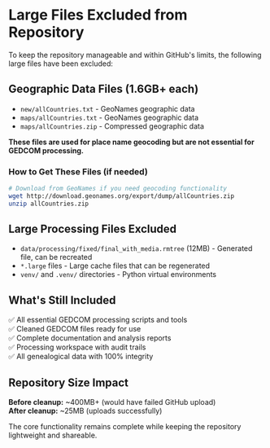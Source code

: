# Large Files Excluded from Repository

To keep the repository manageable and within GitHub's limits, the following large files have been excluded:

## Geographic Data Files (1.6GB+ each)
- `new/allCountries.txt` - GeoNames geographic data
- `maps/allCountries.txt` - GeoNames geographic data  
- `maps/allCountries.zip` - Compressed geographic data

**These files are used for place name geocoding but are not essential for GEDCOM processing.**

### How to Get These Files (if needed)
```bash
# Download from GeoNames if you need geocoding functionality
wget http://download.geonames.org/export/dump/allCountries.zip
unzip allCountries.zip
```

## Large Processing Files Excluded
- `data/processing/fixed/final_with_media.rmtree` (12MB) - Generated file, can be recreated
- `*.large` files - Large cache files that can be regenerated
- `venv/` and `.venv/` directories - Python virtual environments

## What's Still Included
✅ All essential GEDCOM processing scripts and tools  
✅ Cleaned GEDCOM files ready for use  
✅ Complete documentation and analysis reports  
✅ Processing workspace with audit trails  
✅ All genealogical data with 100% integrity  

## Repository Size Impact
**Before cleanup:** ~400MB+ (would have failed GitHub upload)  
**After cleanup:** ~25MB (uploads successfully)  

The core functionality remains complete while keeping the repository lightweight and shareable.
